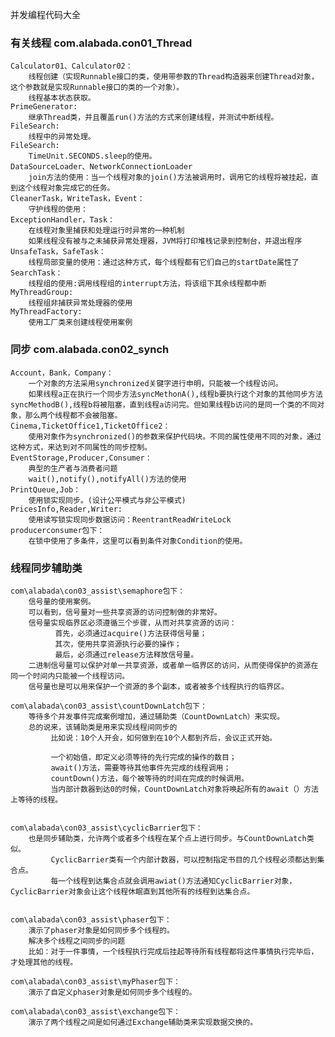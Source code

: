 并发编程代码大全

### 有关线程 com.alabada.con01_Thread
    Calculator01、Calculator02：
        线程创建（实现Runnable接口的类，使用带参数的Thread构造器来创建Thread对象，这个参数就是实现Runnable接口的类的一个对象）。
        线程基本状态获取。
    PrimeGenerator:
        继承Thread类，并且覆盖run()方法的方式来创建线程，并测试中断线程。
    FileSearch:
        线程中的异常处理。
    FileSearch:
        TimeUnit.SECONDS.sleep的使用。
    DataSourceLoader、NetworkConnectionLoader
        join方法的使用：当一个线程对象的join()方法被调用时，调用它的线程将被挂起，直到这个线程对象完成它的任务。
    CleanerTask，WriteTask，Event：
        守护线程的使用：
    ExceptionHandler，Task：
        在线程对象里捕获和处理运行时异常的一种机制
        如果线程没有被与之未捕获异常处理器，JVM将打印堆栈记录到控制台，并退出程序
    UnsafeTask，SafeTask：
        线程局部变量的使用：通过这种方式，每个线程都有它们自己的startDate属性了
    SearchTask：
        线程组的使用:调用线程组的interrupt方法，将该组下其余线程都中断
    MyThreadGroup:
        线程组非捕获异常处理器的使用
    MyThreadFactory:
        使用工厂类来创建线程使用案例
        
### 同步 com.alabada.con02_synch
    Account，Bank，Company：
        一个对象的方法采用synchronized关键字进行申明，只能被一个线程访问。
        如果线程a正在执行一个同步方法syncMethonA(),线程b要执行这个对象的其他同步方法syncMethodB(),线程b将被阻塞，直到线程a访问完。但如果线程b访问的是同一个类的不同对象，那么两个线程都不会被阻塞。
    Cinema,TicketOffice1,TicketOffice2：
        使用对象作为synchronized()的参数来保护代码块。不同的属性使用不同的对象，通过这种方式，来达到对不同属性的同步控制。
    EventStorage,Producer,Consumer：
        典型的生产者与消费者问题
        wait(),notify(),notifyAll()方法的使用
    PrintQueue,Job：
        使用锁实现同步。(设计公平模式与非公平模式)
    PricesInfo,Reader,Writer:
        使用读写锁实现同步数据访问：ReentrantReadWriteLock
    producerconsumer包下：
        在锁中使用了多条件，这里可以看到条件对象Condition的使用。

### 线程同步辅助类
    com\alabada\con03_assist\semaphore包下：
        信号量的使用案例。
        可以看到，信号量对一些共享资源的访问控制做的非常好。
        信号量实现临界区必须遵循三个步骤，从而对共享资源的访问：
              首先，必须通过acquire()方法获得信号量；
              其次，使用共享资源执行必要的操作；
              最后，必须通过release方法释放信号量。
        二进制信号量可以保护对单一共享资源，或者单一临界区的访问，从而使得保护的资源在同一个时间内只能被一个线程访问。
        信号量也是可以用来保护一个资源的多个副本，或者被多个线程执行的临界区。

    com\alabada\con03_assist\countDownLatch包下：
        等待多个并发事件完成案例增加，通过辅助类（CountDownLatch）来实现。
        总的说来，该辅助类是用来实现线程间同步的
             比如说：10个人开会，如何做到在10个人都到齐后，会议正式开始。
        
             一个初始值，即定义必须等待的先行完成的操作的数目；
             await()方法，需要等待其他事件先完成的线程调用；
             countDown()方法，每个被等待的时间在完成的时候调用。
             当内部计数器到达0的时候，CountDownLatch对象将唤起所有的await（）方法上等待的线程。

        
    com\alabada\con03_assist\cyclicBarrier包下：
        也是同步辅助类，允许两个或者多个线程在某个点上进行同步。与CountDownLatch类似。
             CyclicBarrier类有一个内部计数器，可以控制指定书目的几个线程必须都达到集合点。
             每一个线程到达集合点就会调用awiat()方法通知CyclicBarrier对象，CyclicBarrier对象会让这个线程休眠直到其他所有的线程到达集合点。

        
    com\alabada\con03_assist\phaser包下：
        演示了phaser对象是如何同步多个线程的。
        解决多个线程之间同步的问题
        比如：对于一件事情，一个线程执行完成后挂起等待所有线程都将这件事情执行完毕后，才处理其他的线程。

    com\alabada\con03_assist\myPhaser包下：
        演示了自定义phaser对象是如何同步多个线程的。
        
    com\alabada\con03_assist\exchange包下：
        演示了两个线程之间是如何通过Exchange辅助类来实现数据交换的。
    














